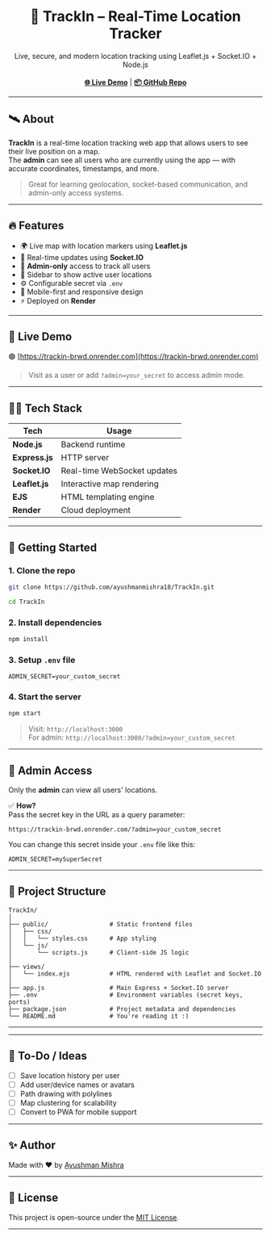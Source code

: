 <h1 align="center">📍 TrackIn – Real-Time Location Tracker</h1>

<p align="center">
  Live, secure, and modern location tracking using Leaflet.js + Socket.IO + Node.js
  <br><br>
  <a href="https://trackin-brwd.onrender.com" target="_blank"><strong>🌐 Live Demo</strong></a> | 
  <a href="https://github.com/ayushmanmishra18/TrackIn" target="_blank"><strong>📦 GitHub Repo</strong></a>
</p>

---

## 🛰️ About

**TrackIn** is a real-time location tracking web app that allows users to see their live position on a map.  
The **admin** can see all users who are currently using the app — with accurate coordinates, timestamps, and more.

> Great for learning geolocation, socket-based communication, and admin-only access systems.

---

## 🔥 Features

- 🌍 Live map with location markers using **Leaflet.js**
- 🔁 Real-time updates using **Socket.IO**
- 🔐 **Admin-only** access to track all users
- 📌 Sidebar to show active user locations
- ⚙️ Configurable secret via `.env`
- 📱 Mobile-first and responsive design
- ⚡ Deployed on **Render**

---

## 🧪 Live Demo

🟢 [https://trackin-brwd.onrender.com](https://trackin-brwd.onrender.com)

> Visit as a user or add `?admin=your_secret` to access admin mode.

---

## 🧑‍💻 Tech Stack

| Tech         | Usage                        |
|--------------|------------------------------|
| **Node.js**  | Backend runtime              |
| **Express.js** | HTTP server                |
| **Socket.IO** | Real-time WebSocket updates |
| **Leaflet.js** | Interactive map rendering  |
| **EJS**        | HTML templating engine     |
| **Render**     | Cloud deployment           |

---

## 🚀 Getting Started

### 1. Clone the repo
```bash
git clone https://github.com/ayushmanmishra18/TrackIn.git

cd TrackIn
```

### 2. Install dependencies
```bash
npm install
```

### 3. Setup `.env` file
```env
ADMIN_SECRET=your_custom_secret
```

### 4. Start the server
```bash
npm start
```

> Visit: `http://localhost:3000`  
> For admin: `http://localhost:3000/?admin=your_custom_secret`

---

## 🔐 Admin Access

Only the **admin** can view all users' locations.

✅ **How?**  
Pass the secret key in the URL as a query parameter:

```
https://trackin-brwd.onrender.com/?admin=your_custom_secret
```

You can change this secret inside your `.env` file like this:
```env
ADMIN_SECRET=mySuperSecret
```

---

## 📁 Project Structure

```text
TrackIn/
│
├── public/                 # Static frontend files
│   ├── css/
│   │   └── styles.css      # App styling
│   └── js/
│       └── scripts.js      # Client-side JS logic
│
├── views/
│   └── index.ejs           # HTML rendered with Leaflet and Socket.IO
│
├── app.js                  # Main Express + Socket.IO server
├── .env                    # Environment variables (secret keys, ports)
├── package.json            # Project metadata and dependencies
└── README.md               # You're reading it :)
```

---


---

## 📌 To-Do / Ideas

- [ ] Save location history per user  
- [ ] Add user/device names or avatars  
- [ ] Path drawing with polylines  
- [ ] Map clustering for scalability  
- [ ] Convert to PWA for mobile support  

---

## ✨ Author

Made with ❤️ by [Ayushman Mishra](https://github.com/ayushmanmishra18)

---

## 📄 License

This project is open-source under the [MIT License](LICENSE).

---